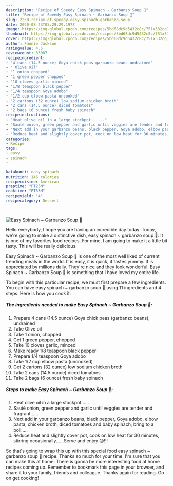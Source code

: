 ```yaml
---
description: "Recipe of Speedy Easy Spinach ~ Garbanzo Soup 🥣"
title: "Recipe of Speedy Easy Spinach ~ Garbanzo Soup 🥣"
slug: 2250-recipe-of-speedy-easy-spinach-garbanzo-soup
date: 2020-08-23T05:29:29.197Z
image: https://img-global.cpcdn.com/recipes/5bd68dc9d5432c8c/751x532cq70/easy-spinach-garbanzo-soup-🥣-recipe-main-photo.jpg
thumbnail: https://img-global.cpcdn.com/recipes/5bd68dc9d5432c8c/751x532cq70/easy-spinach-garbanzo-soup-🥣-recipe-main-photo.jpg
cover: https://img-global.cpcdn.com/recipes/5bd68dc9d5432c8c/751x532cq70/easy-spinach-garbanzo-soup-🥣-recipe-main-photo.jpg
author: Fannie Jackson
ratingvalue: 4.5
reviewcount: 33087
recipeingredient:
- "4 cans (14.5 ounce) Goya chick peas garbanzo beans undrained"
- " Olive oil"
- "1 onion chopped"
- "1 green pepper chopped"
- "10 cloves garlic minced"
- "1/8 teaspoon black pepper"
- "1/4 teaspoon Goya adobo"
- "1/2 cup elbow pasta uncooked"
- "2 cartons (32 ounce) low sodium chicken broth"
- "2 cans (14.5 ounce) diced tomatoes"
- "2 bags (6 ounce) fresh baby spinach"
recipeinstructions:
- "Heat olive oil in a large stockpot......"
- "Sauté onion, green pepper and garlic until veggies are tender and fragrant......"
- "Next add in your garbanzo beans, black pepper, Goya adobo, elbow pasta, chicken broth, diced tomatoes and baby spinach, bring to a boil....."
- "Reduce heat and slightly cover pot, cook on low heat for 30 minutes, stirring occasionally......Serve and enjoy 😉!!!"
categories:
- Recipe
tags:
- easy
- spinach
- 

katakunci: easy spinach  
nutrition: 146 calories
recipecuisine: American
preptime: "PT23M"
cooktime: "PT33M"
recipeyield: "4"
recipecategory: Dessert

---
```



![Easy Spinach ~ Garbanzo Soup 🥣](https://img-global.cpcdn.com/recipes/5bd68dc9d5432c8c/751x532cq70/easy-spinach-garbanzo-soup-🥣-recipe-main-photo.jpg)

Hello everybody, I hope you are having an incredible day today. Today, we're going to make a distinctive dish, easy spinach ~ garbanzo soup 🥣. It is one of my favorites food recipes. For mine, I am going to make it a little bit tasty. This will be really delicious.

Easy Spinach ~ Garbanzo Soup 🥣 is one of the most well liked of current trending meals in the world. It is easy, it is quick, it tastes yummy. It is appreciated by millions daily. They're nice and they look wonderful. Easy Spinach ~ Garbanzo Soup 🥣 is something that I have loved my entire life.




To begin with this particular recipe, we must first prepare a few ingredients. You can have easy spinach ~ garbanzo soup 🥣 using 11 ingredients and 4 steps. Here is how you cook it.

<!--inarticleads1-->

##### The ingredients needed to make Easy Spinach ~ Garbanzo Soup 🥣:

1. Prepare 4 cans (14.5 ounce) Goya chick peas (garbanzo beans), undrained
1. Take  Olive oil
1. Take 1 onion, chopped
1. Get 1 green pepper, chopped
1. Take 10 cloves garlic, minced
1. Make ready 1/8 teaspoon black pepper
1. Prepare 1/4 teaspoon Goya adobo
1. Take 1/2 cup elbow pasta (uncooked)
1. Get 2 cartons (32 ounce) low sodium chicken broth
1. Take 2 cans (14.5 ounce) diced tomatoes
1. Take 2 bags (6 ounce) fresh baby spinach




<!--inarticleads2-->

##### Steps to make Easy Spinach ~ Garbanzo Soup 🥣:

1. Heat olive oil in a large stockpot......
1. Sauté onion, green pepper and garlic until veggies are tender and fragrant......
1. Next add in your garbanzo beans, black pepper, Goya adobo, elbow pasta, chicken broth, diced tomatoes and baby spinach, bring to a boil.....
1. Reduce heat and slightly cover pot, cook on low heat for 30 minutes, stirring occasionally......Serve and enjoy 😉!!!




So that's going to wrap this up with this special food easy spinach ~ garbanzo soup 🥣 recipe. Thanks so much for your time. I'm sure that you can make this at home. There is gonna be more interesting food at home recipes coming up. Remember to bookmark this page in your browser, and share it to your family, friends and colleague. Thanks again for reading. Go on get cooking!
